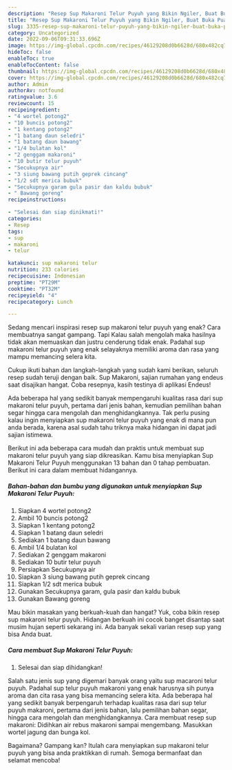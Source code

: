 ```yaml
---
description: "Resep Sup Makaroni Telur Puyuh yang Bikin Ngiler, Buat Buka Puasa Sempurna"
title: "Resep Sup Makaroni Telur Puyuh yang Bikin Ngiler, Buat Buka Puasa Sempurna"
slug: 3335-resep-sup-makaroni-telur-puyuh-yang-bikin-ngiler-buat-buka-puasa-sempurna
category: Uncategorized
date: 2022-09-06T09:31:33.696Z
image: https://img-global.cpcdn.com/recipes/46129208d0b6628d/680x482cq70/sup-makaroni-telur-puyuh-foto-resep-utama.jpg
hideToc: false
enableToc: true
enableTocContent: false
thumbnail: https://img-global.cpcdn.com/recipes/46129208d0b6628d/680x482cq70/sup-makaroni-telur-puyuh-foto-resep-utama.jpg
cover: https://img-global.cpcdn.com/recipes/46129208d0b6628d/680x482cq70/sup-makaroni-telur-puyuh-foto-resep-utama.jpg
author: Admin
authorAv: notfound
ratingvalue: 3.6
reviewcount: 15
recipeingredient:
- "4 wortel potong2"
- "10 buncis potong2"
- "1 kentang potong2"
- "1 batang daun seledri"
- "1 batang daun bawang"
- "1/4 bulatan kol"
- "2 genggam makaroni"
- "10 butir telur puyuh"
- "Secukupnya air"
- "3 siung bawang putih geprek cincang"
- "1/2 sdt merica bubuk"
- "Secukupnya garam gula pasir dan kaldu bubuk"
- " Bawang goreng"
recipeinstructions:

- "Selesai dan siap dinikmati!"
categories:
- Resep
tags:
- sup
- makaroni
- telur

katakunci: sup makaroni telur 
nutrition: 233 calories
recipecuisine: Indonesian
preptime: "PT29M"
cooktime: "PT32M"
recipeyield: "4"
recipecategory: Lunch

---
```



Sedang mencari inspirasi resep sup makaroni telur puyuh yang enak? Cara membuatnya sangat gampang. Tapi Kalau salah mengolah maka hasilnya tidak akan memuaskan dan justru cenderung tidak enak. Padahal sup makaroni telur puyuh yang enak selayaknya memiliki aroma dan rasa yang mampu memancing selera kita.


Cukup ikuti bahan dan langkah-langkah yang sudah kami berikan, seluruh resep sudah teruji dengan baik. Sup Makaroni, sajian rumahan yang endeus saat disajikan hangat. Coba resepnya, kasih testinya di aplikasi Endeus!

Ada beberapa hal yang sedikit banyak mempengaruhi kualitas rasa dari sup makaroni telur puyuh, pertama dari jenis bahan, kemudian pemilihan bahan segar hingga cara mengolah dan menghidangkannya. Tak perlu pusing kalau ingin menyiapkan sup makaroni telur puyuh yang enak di mana pun anda berada, karena asal sudah tahu triknya maka hidangan ini dapat jadi sajian istimewa.


Berikut ini ada beberapa cara mudah dan praktis untuk membuat sup makaroni telur puyuh yang siap dikreasikan. Kamu bisa menyiapkan Sup Makaroni Telur Puyuh menggunakan 13 bahan dan 0 tahap pembuatan. Berikut ini cara dalam membuat hidangannya.

<!--inarticleads1-->

##### Bahan-bahan dan bumbu yang digunakan untuk menyiapkan Sup Makaroni Telur Puyuh:

1. Siapkan 4 wortel potong2
1. Ambil 10 buncis potong2
1. Siapkan 1 kentang potong2
1. Siapkan 1 batang daun seledri
1. Sediakan 1 batang daun bawang
1. Ambil 1/4 bulatan kol
1. Sediakan 2 genggam makaroni
1. Sediakan 10 butir telur puyuh
1. Persiapkan Secukupnya air
1. Siapkan 3 siung bawang putih geprek cincang
1. Siapkan 1/2 sdt merica bubuk
1. Gunakan Secukupnya garam, gula pasir dan kaldu bubuk
1. Gunakan  Bawang goreng


Mau bikin masakan yang berkuah-kuah dan hangat? Yuk, coba bikin resep sup makaroni telur puyuh. Hidangan berkuah ini cocok banget disantap saat musim hujan seperti sekarang ini. Ada banyak sekali varian resep sup yang bisa Anda buat. 

<!--inarticleads2-->

##### Cara membuat Sup Makaroni Telur Puyuh:


1. Selesai dan siap dihidangkan!

Salah satu jenis sup yang digemari banyak orang yaitu sup macaroni telur puyuh. Padahal sup telur puyuh makaroni yang enak harusnya sih punya aroma dan cita rasa yang bisa memancing selera kita. Ada beberapa hal yang sedikit banyak berpengaruh terhadap kualitas rasa dari sup telur puyuh makaroni, pertama dari jenis bahan, lalu pemilihan bahan segar, hingga cara mengolah dan menghidangkannya. Cara membuat resep sup makaroni: Didihkan air rebus makaroni sampai mengembang. Masukkan wortel jagung dan bunga kol. 

Bagaimana? Gampang kan? Itulah cara menyiapkan sup makaroni telur puyuh yang bisa anda praktikkan di rumah. Semoga bermanfaat dan selamat mencoba!
